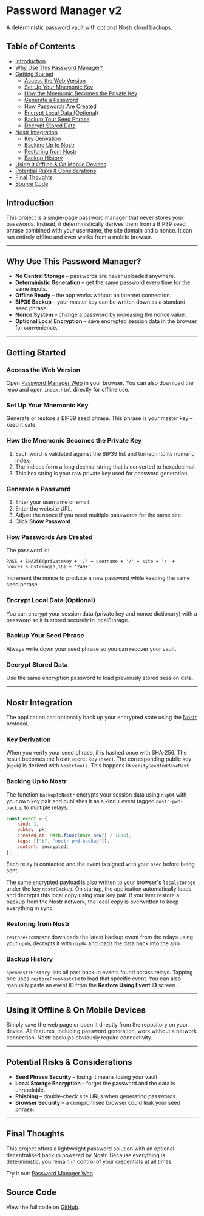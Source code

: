 # Password Manager v2
A deterministic password vault with optional Nostr cloud backups.

## Table of Contents
- [Introduction](#introduction)
- [Why Use This Password Manager?](#why-use-this-password-manager)
- [Getting Started](#getting-started)
  - [Access the Web Version](#access-the-web-version)
  - [Set Up Your Mnemonic Key](#set-up-your-mnemonic-key)
  - [How the Mnemonic Becomes the Private Key](#how-the-mnemonic-becomes-the-private-key)
  - [Generate a Password](#generate-a-password)
  - [How Passwords Are Created](#how-passwords-are-created)
  - [Encrypt Local Data (Optional)](#encrypt-local-data-optional)
  - [Backup Your Seed Phrase](#backup-your-seed-phrase)
  - [Decrypt Stored Data](#decrypt-stored-data)
- [Nostr Integration](#nostr-integration)
  - [Key Derivation](#key-derivation)
  - [Backing Up to Nostr](#backing-up-to-nostr)
  - [Restoring from Nostr](#restoring-from-nostr)
  - [Backup History](#backup-history)
- [Using It Offline & On Mobile Devices](#using-it-offline--on-mobile-devices)
- [Potential Risks & Considerations](#potential-risks--considerations)
- [Final Thoughts](#final-thoughts)
- [Source Code](#source-code)

## Introduction
This project is a single-page password manager that never stores your passwords. Instead, it deterministically derives them from a BIP39 seed phrase combined with your username, the site domain and a nonce. It can run entirely offline and even works from a mobile browser.

---

## Why Use This Password Manager?
- **No Central Storage** – passwords are never uploaded anywhere.
- **Deterministic Generation** – get the same password every time for the same inputs.
- **Offline Ready** – the app works without an internet connection.
- **BIP39 Backup** – your master key can be written down as a standard seed phrase.
- **Nonce System** – change a password by increasing the nonce value.
- **Optional Local Encryption** – save encrypted session data in the browser for convenience.

---

## Getting Started
### Access the Web Version
Open [Password Manager Web](https://fabricio333.github.io/PasswordManagerWeb/) in your browser. You can also download the repo and open `index.html` directly for offline use.

### Set Up Your Mnemonic Key
Generate or restore a BIP39 seed phrase. This phrase is your master key – keep it safe.

### How the Mnemonic Becomes the Private Key
1. Each word is validated against the BIP39 list and turned into its numeric index.
2. The indices form a long decimal string that is converted to hexadecimal.
3. This hex string is your raw private key used for password generation.

### Generate a Password
1. Enter your username or email.
2. Enter the website URL.
3. Adjust the nonce if you need multiple passwords for the same site.
4. Click **Show Password**.

### How Passwords Are Created
The password is:
```text
PASS + SHA256(privateKey + '/' + username + '/' + site + '/' + nonce).substring(0,16) + '249+'
```
Increment the nonce to produce a new password while keeping the same seed phrase.

### Encrypt Local Data (Optional)
You can encrypt your session data (private key and nonce dictionary) with a password so it is stored securely in localStorage.

### Backup Your Seed Phrase
Always write down your seed phrase so you can recover your vault.

### Decrypt Stored Data
Use the same encryption password to load previously stored session data.

---

## Nostr Integration
The application can optionally back up your encrypted state using the [Nostr](https://nostr.com/) protocol.

### Key Derivation
When you verify your seed phrase, it is hashed once with SHA‑256. The result becomes the Nostr secret key (`nsec`). The corresponding public key (`npub`) is derived with `NostrTools`. This happens in `verifySeedAndMoveNext`.

### Backing Up to Nostr
The function `backupToNostr` encrypts your session data using `nip04` with your own key pair and publishes it as a kind `1` event tagged `nostr-pwd-backup` to multiple relays:
```javascript
const event = {
    kind: 1,
    pubkey: pk,
    created_at: Math.floor(Date.now() / 1000),
    tags: [["t", "nostr-pwd-backup"]],
    content: encrypted,
};
```
Each relay is contacted and the event is signed with your `nsec` before being sent.

The same encrypted payload is also written to your browser's `localStorage` under the key `nostrBackup`. On startup, the application automatically loads and decrypts this local copy using your key pair. If you later restore a backup from the Nostr network, the local copy is overwritten to keep everything in sync.

### Restoring from Nostr
`restoreFromNostr` downloads the latest backup event from the relays using your `npub`, decrypts it with `nip04` and loads the data back into the app.

### Backup History
`openNostrHistory` lists all past backup events found across relays. Tapping one uses `restoreFromNostrId` to load that specific event. You can also manually paste an event ID from the **Restore Using Event ID** screen.

---

## Using It Offline & On Mobile Devices
Simply save the web page or open it directly from the repository on your device. All features, including password generation, work without a network connection. Nostr backups obviously require connectivity.

---

## Potential Risks & Considerations
- **Seed Phrase Security** – losing it means losing your vault.
- **Local Storage Encryption** – forget the password and the data is unreadable.
- **Phishing** – double‑check site URLs when generating passwords.
- **Browser Security** – a compromised browser could leak your seed phrase.

---

## Final Thoughts
This project offers a lightweight password solution with an optional decentralised backup powered by Nostr. Because everything is deterministic, you remain in control of your credentials at all times.

Try it out: [Password Manager Web](https://fabricio333.github.io/PasswordManagerWeb/)

## Source Code
View the full code on [GitHub](https://github.com/fabricio333/PasswordManagerWeb).
